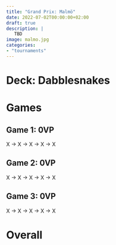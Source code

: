 ```yaml
---
title: "Grand Prix: Malmö"
date: 2022-07-02T00:00:00+02:00
draft: true
description: |
   TBD
image: malmo.jpg
categories:
- "tournaments"
---
```


# Deck: Dabblesnakes

# Games

## Game 1: 0VP

X →️ X →️ X →️ X →️ X

## Game 2: 0VP

X →️ X →️ X →️ X →️ X

## Game 3: 0VP

X →️ X →️ X →️ X →️ X

# Overall
